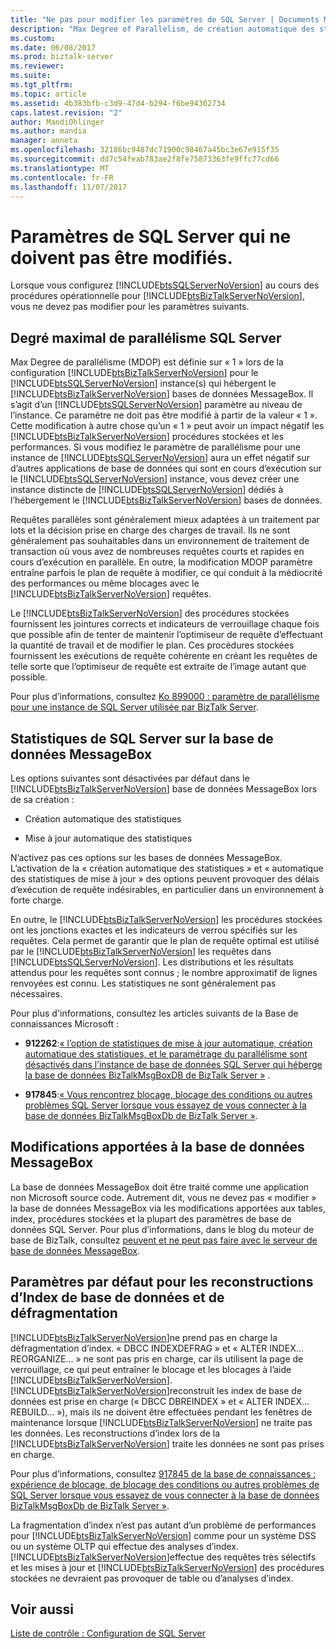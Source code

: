 ```yaml
---
title: "Ne pas pour modifier les paramètres de SQL Server | Documents Microsoft"
description: "Max Degree of Parallelism, de création automatique des statistiques de mise à jour automatique des statistiques et la reconstruction d’index dans BizTalk Server"
ms.custom: 
ms.date: 06/08/2017
ms.prod: biztalk-server
ms.reviewer: 
ms.suite: 
ms.tgt_pltfrm: 
ms.topic: article
ms.assetid: 4b383bfb-c3d9-47d4-b294-f6be94302734
caps.latest.revision: "2"
author: MandiOhlinger
ms.author: mandia
manager: anneta
ms.openlocfilehash: 32186bc9487dc71900c98467a45bc3e67e915f35
ms.sourcegitcommit: dd7c54feab783ae2f8fe75873363fe9ffc77cd66
ms.translationtype: MT
ms.contentlocale: fr-FR
ms.lasthandoff: 11/07/2017
---
```

# <a name="sql-server-settings-that-should-not-be-changed"></a>Paramètres de SQL Server qui ne doivent pas être modifiés.
Lorsque vous configurez [!INCLUDE[btsSQLServerNoVersion](../includes/btssqlservernoversion-md.md)] au cours des procédures opérationnelle pour [!INCLUDE[btsBizTalkServerNoVersion](../includes/btsbiztalkservernoversion-md.md)], vous ne devez pas modifier pour les paramètres suivants.  
  
## <a name="sql-server-max-degree-of-parallelism"></a>Degré maximal de parallélisme SQL Server  
 Max Degree de parallélisme (MDOP) est définie sur « 1 » lors de la configuration [!INCLUDE[btsBizTalkServerNoVersion](../includes/btsbiztalkservernoversion-md.md)] pour le [!INCLUDE[btsSQLServerNoVersion](../includes/btssqlservernoversion-md.md)] instance(s) qui hébergent le [!INCLUDE[btsBizTalkServerNoVersion](../includes/btsbiztalkservernoversion-md.md)] bases de données MessageBox. Il s’agit d’un [!INCLUDE[btsSQLServerNoVersion](../includes/btssqlservernoversion-md.md)] paramètre au niveau de l’instance. Ce paramètre ne doit pas être modifié à partir de la valeur « 1 ». Cette modification à autre chose qu’un « 1 » peut avoir un impact négatif les [!INCLUDE[btsBizTalkServerNoVersion](../includes/btsbiztalkservernoversion-md.md)] procédures stockées et les performances. Si vous modifiez le paramètre de parallélisme pour une instance de [!INCLUDE[btsSQLServerNoVersion](../includes/btssqlservernoversion-md.md)] aura un effet négatif sur d’autres applications de base de données qui sont en cours d’exécution sur le [!INCLUDE[btsSQLServerNoVersion](../includes/btssqlservernoversion-md.md)] instance, vous devez créer une instance distincte de [!INCLUDE[btsSQLServerNoVersion](../includes/btssqlservernoversion-md.md)] dédiés à l’hébergement le [!INCLUDE[btsBizTalkServerNoVersion](../includes/btsbiztalkservernoversion-md.md)] bases de données.  
  
 Requêtes parallèles sont généralement mieux adaptées à un traitement par lots et la décision prise en charge des charges de travail. Ils ne sont généralement pas souhaitables dans un environnement de traitement de transaction où vous avez de nombreuses requêtes courts et rapides en cours d’exécution en parallèle. En outre, la modification MDOP paramètre entraîne parfois le plan de requête à modifier, ce qui conduit à la médiocrité des performances ou même blocages avec le [!INCLUDE[btsBizTalkServerNoVersion](../includes/btsbiztalkservernoversion-md.md)] requêtes.  
  
 Le [!INCLUDE[btsBizTalkServerNoVersion](../includes/btsbiztalkservernoversion-md.md)] des procédures stockées fournissent les jointures corrects et indicateurs de verrouillage chaque fois que possible afin de tenter de maintenir l’optimiseur de requête d’effectuant la quantité de travail et de modifier le plan. Ces procédures stockées fournissent les exécutions de requête cohérente en créant les requêtes de telle sorte que l’optimiseur de requête est extraite de l’image autant que possible.  
  
 Pour plus d’informations, consultez [Ko 899000 : paramètre de parallélisme pour une instance de SQL Server utilisée par BizTalk Server](https://support.microsoft.com/help/899000/the-parallelism-setting-for-the-instance-of-sql-server-when-you-config).  
  
## <a name="sql-server-statistics-on-the-messagebox-database"></a>Statistiques de SQL Server sur la base de données MessageBox  
 Les options suivantes sont désactivées par défaut dans le [!INCLUDE[btsBizTalkServerNoVersion](../includes/btsbiztalkservernoversion-md.md)] base de données MessageBox lors de sa création :  
  
-   Création automatique des statistiques  
  
-   Mise à jour automatique des statistiques  
  
 N’activez pas ces options sur les bases de données MessageBox. L’activation de la « création automatique des statistiques » et « automatique des statistiques de mise à jour » des options peuvent provoquer des délais d’exécution de requête indésirables, en particulier dans un environnement à forte charge.  
  
 En outre, le [!INCLUDE[btsBizTalkServerNoVersion](../includes/btsbiztalkservernoversion-md.md)] les procédures stockées ont les jonctions exactes et les indicateurs de verrou spécifiés sur les requêtes. Cela permet de garantir que le plan de requête optimal est utilisé par le [!INCLUDE[btsBizTalkServerNoVersion](../includes/btsbiztalkservernoversion-md.md)] les requêtes dans [!INCLUDE[btsSQLServerNoVersion](../includes/btssqlservernoversion-md.md)]. Les distributions et les résultats attendus pour les requêtes sont connus ; le nombre approximatif de lignes renvoyées est connu. Les statistiques ne sont généralement pas nécessaires.  
  
 Pour plus d'informations, consultez les articles suivants de la Base de connaissances Microsoft :  
  
-   **912262**:[« l’option de statistiques de mise à jour automatique, création automatique des statistiques, et le paramétrage du parallélisme sont désactivés dans l’instance de base de données SQL Server qui héberge la base de données BizTalkMsgBoxDB de BizTalk Server »](https://support.microsoft.com/help/912262/the-auto-update-statistics-option-the-auto-create-statistics-option-an) .  
  
-   **917845**:[« Vous rencontrez blocage, blocage des conditions ou autres problèmes SQL Server lorsque vous essayez de vous connecter à la base de données BizTalkMsgBoxDb de BizTalk Server »](https://support.microsoft.com/help/917845/you-experience-blocking--deadlock-conditions--or-other-sql-server-issu).  
  
## <a name="changes-to-the-messagebox-database"></a>Modifications apportées à la base de données MessageBox  
 La base de données MessageBox doit être traité comme une application non Microsoft source code. Autrement dit, vous ne devez pas « modifier » la base de données MessageBox via les modifications apportées aux tables, index, procédures stockées et la plupart des paramètres de base de données SQL Server. Pour plus d’informations, dans le blog du moteur de base de BizTalk, consultez [peuvent et ne peut pas faire avec le serveur de base de données MessageBox](http://go.microsoft.com/fwlink/p/?LinkId=101577).  
  
## <a name="default-settings-for-the-database-index-rebuilds-and-defragmentation"></a>Paramètres par défaut pour les reconstructions d’Index de base de données et de défragmentation  
 [!INCLUDE[btsBizTalkServerNoVersion](../includes/btsbiztalkservernoversion-md.md)]ne prend pas en charge la défragmentation d’index. « DBCC INDEXDEFRAG » et « ALTER INDEX... REORGANIZE... » ne sont pas pris en charge, car ils utilisent la page de verrouillage, ce qui peut entraîner le blocage et les blocages à l’aide [!INCLUDE[btsBizTalkServerNoVersion](../includes/btsbiztalkservernoversion-md.md)]. [!INCLUDE[btsBizTalkServerNoVersion](../includes/btsbiztalkservernoversion-md.md)]reconstruit les index de base de données est prise en charge (« DBCC DBREINDEX » et « ALTER INDEX... REBUILD... »), mais ils ne doivent être effectuées pendant les fenêtres de maintenance lorsque [!INCLUDE[btsBizTalkServerNoVersion](../includes/btsbiztalkservernoversion-md.md)] ne traite pas les données. Les reconstructions d’index lors de la [!INCLUDE[btsBizTalkServerNoVersion](../includes/btsbiztalkservernoversion-md.md)] traite les données ne sont pas prises en charge.  
  
 Pour plus d’informations, consultez [917845 de la base de connaissances : expérience de blocage, de blocage des conditions ou autres problèmes de SQL Server lorsque vous essayez de vous connecter à la base de données BizTalkMsgBoxDb de BizTalk Server »](https://support.microsoft.com/help/917845/you-experience-blocking--deadlock-conditions--or-other-sql-server-issu).  
  
 La fragmentation d’index n’est pas autant d’un problème de performances pour [!INCLUDE[btsBizTalkServerNoVersion](../includes/btsbiztalkservernoversion-md.md)] comme pour un système DSS ou un système OLTP qui effectue des analyses d’index. [!INCLUDE[btsBizTalkServerNoVersion](../includes/btsbiztalkservernoversion-md.md)]effectue des requêtes très sélectifs et les mises à jour et [!INCLUDE[btsBizTalkServerNoVersion](../includes/btsbiztalkservernoversion-md.md)] des procédures stockées ne devraient pas provoquer de table ou d’analyses d’index.  
  
 
## <a name="see-also"></a>Voir aussi  
 [Liste de contrôle : Configuration de SQL Server](~/technical-guides/checklist-configuring-sql-server.md)
